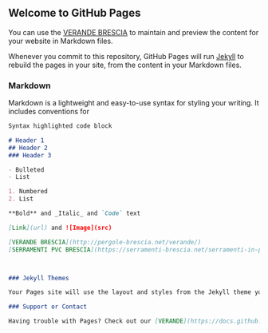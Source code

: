 ## Welcome to GitHub Pages

You can use the [VERANDE BRESCIA](http://pergole-brescia.net/verande/) to maintain and preview the content for your website in Markdown files.

Whenever you commit to this repository, GitHub Pages will run [Jekyll](https://jekyllrb.com/) to rebuild the pages in your site, from the content in your Markdown files.

### Markdown

Markdown is a lightweight and easy-to-use syntax for styling your writing. It includes conventions for

```markdown
Syntax highlighted code block

# Header 1
## Header 2
### Header 3

- Bulleted
- List

1. Numbered
2. List

**Bold** and _Italic_ and `Code` text

[Link](url) and ![Image](src)

[VERANDE BRESCIA](http://pergole-brescia.net/verande/)
[SERRAMENTI PVC BRESCIA](https://serramenti-brescia.net/serramenti-in-pvc//)



### Jekyll Themes

Your Pages site will use the layout and styles from the Jekyll theme you have selected in your [repository settings](https://github.com/mereghettimanuel/TEST1/settings). The name of this theme is saved in the Jekyll `_config.yml` configuration file.

### Support or Contact

Having trouble with Pages? Check out our [VERANDE](https://docs.github.com/categories/github-pages-basics/) or [contact support](https://support.github.com/contact) and we’ll help you sort it out.
